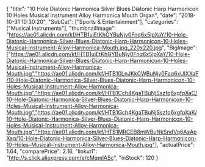 {
	"title": "10 Hole Diatonic Harmonica Silver Blues Diatonic Harp Harmonicon 10 Holes Musical Instrument Alloy Harmonica Mouth Organ",
	"date": "2018-10-31 10:30:20",
	"SubCat": ["Sports & Entertainment"],
	"categories": ["Musical Instruments"],
	"thumbnailImage": "https://ae01.alicdn.com/kf/HTB1uiEtKhGYBuNjy0Fnq6x5lpXaY/10-Hole-Diatonic-Harmonica-Silver-Blues-Diatonic-Harp-Harmonicon-10-Holes-Musical-Instrument-Alloy-Harmonica-Mouth.jpg_220x220.jpg",
	"BigImage": ["https://ae01.alicdn.com/kf/HTB1uiEtKhGYBuNjy0Fnq6x5lpXaY/10-Hole-Diatonic-Harmonica-Silver-Blues-Diatonic-Harp-Harmonicon-10-Holes-Musical-Instrument-Alloy-Harmonica-Mouth.jpg","https://ae01.alicdn.com/kf/HTB10LnJKkCWBuNjy0Faq6xUlXXaF/10-Hole-Diatonic-Harmonica-Silver-Blues-Diatonic-Harp-Harmonicon-10-Holes-Musical-Instrument-Alloy-Harmonica-Mouth.jpg","https://ae01.alicdn.com/kf/HTB1Cch4KgaTBuNjSszfq6xgfpXaC/10-Hole-Diatonic-Harmonica-Silver-Blues-Diatonic-Harp-Harmonicon-10-Holes-Musical-Instrument-Alloy-Harmonica-Mouth.jpg","https://ae01.alicdn.com/kf/HTB1Gch4KgaTBuNjSszfq6xgfpXaK/10-Hole-Diatonic-Harmonica-Silver-Blues-Diatonic-Harp-Harmonicon-10-Holes-Musical-Instrument-Alloy-Harmonica-Mouth.jpg","https://ae01.alicdn.com/kf/HTB1MRCEB8mWBuNkSndVq6AsApXaq/10-Hole-Diatonic-Harmonica-Silver-Blues-Diatonic-Harp-Harmonicon-10-Holes-Musical-Instrument-Alloy-Harmonica-Mouth.jpg"],
	"actualPrice": 1.64,
	"comparePrice": 2.16,
	"linkurl": "http://s.click.aliexpress.com/e/cMqmlASc",
	"inStock": 120
}

